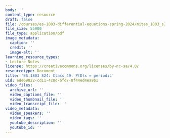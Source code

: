 ```yaml
---
body: ''
content_type: resource
draft: false
file: /courses/es-1803-differential-equations-spring-2024/mites_1803_s24_day49-notes.pdf
file_size: 55900
file_type: application/pdf
image_metadata:
  caption: ''
  credit: ''
  image-alt: ''
learning_resource_types:
- Lecture Notes
license: https://creativecommons.org/licenses/by-nc-sa/4.0/
resourcetype: Document
title: 'ES.1803 S24: Class 49: P(D)x = periodic'
uid: ede69822-cd11-4c0d-bfd7-8f44ed4ea9b1
video_files:
  archive_url: ''
  video_captions_file: ''
  video_thumbnail_file: ''
  video_transcript_file: ''
video_metadata:
  video_speakers: ''
  video_tags: ''
  youtube_description: ''
  youtube_id: ''
---
```

